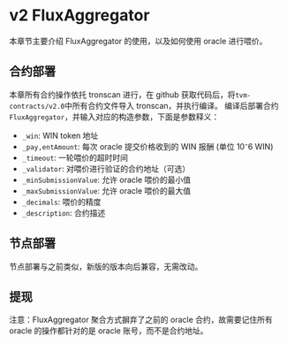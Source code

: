 # v2 FluxAggregator

本章节主要介绍 FluxAggregator 的使用，以及如何使用 oracle 进行喂价。

## 合约部署

本章所有合约操作依托 tronscan 进行，在 github 获取代码后，将`tvm-contracts/v2.0`中所有合约文件导入 tronscan，并执行编译。
编译后部署合约`FluxAggregator`，并输入对应的构造参数，下面是参数释义：

- `_win`: WIN token 地址
- `_pay,entAmount`: 每次 oracle 提交价格收到的 WIN 报酬 (单位 10⁻6 WIN)
- `_timeout`: 一轮喂价的超时时间
- `_validator`: 对喂价进行验证的合约地址（可选）
- `_minSubmissionValue`: 允许 oracle 喂价的最小值
- `_maxSubmissionValue`: 允许 oracle 喂价的最大值
- `_decimals`: 喂价的精度
- `_description`: 合约描述

## 节点部署

节点部署与之前类似，新版的版本向后兼容，无需改动。

## 提现

注意：FluxAggregator 聚合方式摒弃了之前的 oracle 合约，故需要记住所有 oracle 的操作都针对的是 oracle 账号，而不是合约地址。
